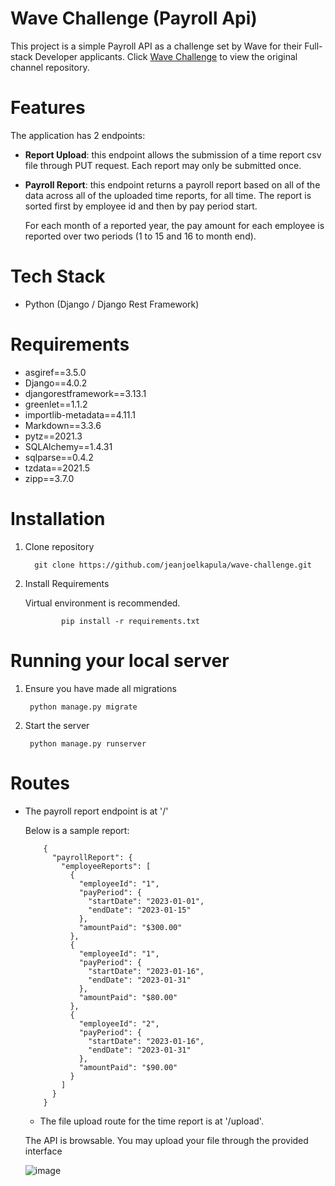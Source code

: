 # Wave Challenge (Payroll Api)
This project is a simple Payroll API as a challenge set by Wave for their Full-stack Developer applicants. Click [Wave Challenge](https://github.com/wvchallenges/se-challenge-payroll) to view the original channel repository.

# Features
The application has 2 endpoints:
* **Report Upload**: this endpoint allows the submission of a time report csv file through PUT request. Each report may only be submitted once.
* **Payroll Report**: this endpoint returns a payroll report based on all of the data across all of the uploaded time reports, for all time. The report is sorted first by employee id and then by pay period start. 

    For each month of a reported year, the pay amount for each employee is reported over two periods (1 to 15 and 16 to month end).  
# Tech Stack
* Python (Django / Django Rest Framework)

# Requirements
* asgiref==3.5.0
* Django==4.0.2
* djangorestframework==3.13.1
* greenlet==1.1.2
* importlib-metadata==4.11.1
* Markdown==3.3.6
* pytz==2021.3
* SQLAlchemy==1.4.31
* sqlparse==0.4.2
* tzdata==2021.5
* zipp==3.7.0

# Installation
 1. Clone repository
       ```
		 git clone https://github.com/jeanjoelkapula/wave-challenge.git
	 ```

2. Install Requirements

    Virtual environment is recommended. 
     ```
			 pip install -r requirements.txt
	 ```
# Running your local server

 1. Ensure you have made all migrations
	```
	 python manage.py migrate
	```
1. Start the server
	```
	 python manage.py runserver
	```

# Routes
* The payroll report endpoint is at '/'

    Below is a sample report:
    ```
        {
          "payrollReport": {
            "employeeReports": [
              {
                "employeeId": "1",
                "payPeriod": {
                  "startDate": "2023-01-01",
                  "endDate": "2023-01-15"
                },
                "amountPaid": "$300.00"
              },
              {
                "employeeId": "1",
                "payPeriod": {
                  "startDate": "2023-01-16",
                  "endDate": "2023-01-31"
                },
                "amountPaid": "$80.00"
              },
              {
                "employeeId": "2",
                "payPeriod": {
                  "startDate": "2023-01-16",
                  "endDate": "2023-01-31"
                },
                "amountPaid": "$90.00"
              }
            ]
          }
        }
    ```
   
   * The file upload route for the time report is at '/upload'.
   
    The API is browsable. You may upload your file through the provided interface
    
    ![image](https://user-images.githubusercontent.com/44115772/154522237-10b56df8-fc6f-4e65-b3b6-4e150b526486.png)